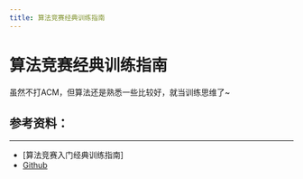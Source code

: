```yaml
---
title: 算法竞赛经典训练指南
---
```


# 算法竞赛经典训练指南

虽然不打ACM，但算法还是熟悉一些比较好，就当训练思维了~

## 参考资料：
***
- [算法竞赛入门经典训练指南]
- [Github]()


